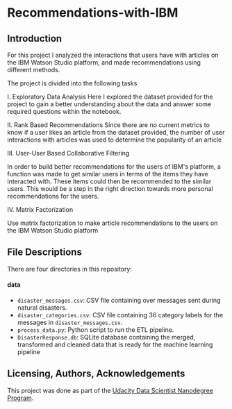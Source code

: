 # Recommendations-with-IBM

## Introduction

For this project I analyzed the interactions that users have with articles on the IBM Watson Studio platform, and made recommendations using different methods.

The project is divided into the following tasks

I. Exploratory Data Analysis
Here I explored the dataset provided for the project to gain a better understanding about the data and answer some required questions within the notebook.

II. Rank Based Recommendations
Since there are no current metrics to know if a user likes an article from the dataset provided, the number of user interactions with articles was used to determine the popularity of an article  

III. User-User Based Collaborative Filtering

In order to build better recommendations for the users of IBM's platform, a function was made to get similar users in terms of the items they have interacted with. These items could then be recommended to the similar users. This would be a step in the right direction towards more personal recommendations for the users.

IV. Matrix Factorization

Use matrix factorization to make article recommendations to the users on the IBM Watson Studio platform

## File Descriptions
There are four directories in this repository:
#### data
* `disaster_messages.csv`: CSV file containing over  messages sent during natural disasters.
* `disaster_categories.csv`: CSV file containing 36 category labels for the messages in `disaster_messages.csv`.
* `process_data.py`: Python script to run the ETL pipeline.  
* `DisasterResponse.db`: SQLite database containing the merged, transformed and cleaned data that is ready for the machine learning pipeline

## Licensing, Authors, Acknowledgements

This project was done as part of the [Udacity Data Scientist Nanodegree Program](https://www.udacity.com/course/data-scientist-nanodegree--nd025).
